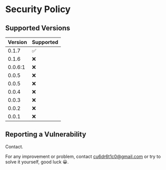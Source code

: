# Security Policy

## Supported Versions

| Version | Supported          |
| ------- | ------------------ |
| 0.1.7   | :white_check_mark: |
| 0.1.6   | :x:                |
| 0.0.6:1 | :x:                |
| 0.0.5   | :x:                |
| 0.0.5   | :x:                |
| 0.0.4   | :x:                |
| 0.0.3   | :x:                |
| 0.0.2   | :x:                |
| 0.0.1   | :x:                |

## Reporting a Vulnerability

Contact.

For any improvement or problem, contact cu6dr6t1c0@gmail.com or try to solve it yourself, good luck 😀.
